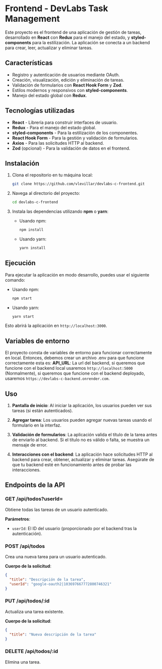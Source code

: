 # Frontend - DevLabs Task Management

Este proyecto es el frontend de una aplicación de gestión de tareas, desarrollado en **React** con **Redux** para el manejo del estado, y **styled-components** para la estilización. La aplicación se conecta a un backend para crear, leer, actualizar y eliminar tareas.

## Características

- Registro y autenticación de usuarios mediante OAuth.
- Creación, visualización, edición y eliminación de tareas.
- Validación de formularios con **React Hook Form** y **Zod**.
- Estilos modernos y responsivos con **styled-components**.
- Manejo del estado global con **Redux**.

## Tecnologías utilizadas

- **React** - Librería para construir interfaces de usuario.
- **Redux** - Para el manejo del estado global.
- **styled-components** - Para la estilización de los componentes.
- **React Hook Form** - Para la gestión y validación de formularios.
- **Axios** - Para las solicitudes HTTP al backend.
- **Zod** (opcional) - Para la validación de datos en el frontend.

## Instalación

1. Clona el repositorio en tu máquina local:

   ```bash
   git clone https://github.com/vlevillar/devlabs-c-frontend.git
   ```

2. Navega al directorio del proyecto:

   ```bash
   cd devlabs-c-frontend
   ```

3. Instala las dependencias utilizando **npm** o **yarn**:

   - Usando npm:

     ```bash
     npm install
     ```

   - Usando yarn:

     ```bash
     yarn install
     ```

## Ejecución

Para ejecutar la aplicación en modo desarrollo, puedes usar el siguiente comando:

- Usando npm:

  ```bash
  npm start
  ```

- Usando yarn:

  ```bash
  yarn start
  ```

Esto abrirá la aplicación en `http://localhost:3000`.

## Variables de entorno
El proyecto consta de variables de entorno para funcionar correctamente en local. Entonces, debemos crear un archivo .env para que funcione correctamente esta es:
**API_URL**: La url del backend, si queremos que funcione con el backend local usaremos `http://localhost:5000` (Normalmente), si queremos que funcione con el backend deployado, usaremos `https://devlabs-c-backend.onrender.com`.

## Uso

1. **Pantalla de inicio**: Al iniciar la aplicación, los usuarios pueden ver sus tareas (si están autenticados). 
   
2. **Agregar tarea**: Los usuarios pueden agregar nuevas tareas usando el formulario en la interfaz.

3. **Validación de formularios**: La aplicación valida el título de la tarea antes de enviarlo al backend. Si el título no es válido o falta, se muestra un mensaje de error.

4. **Interacciones con el backend**: La aplicación hace solicitudes HTTP al backend para crear, obtener, actualizar y eliminar tareas. Asegúrate de que tu backend esté en funcionamiento antes de probar las interacciones.

## Endpoints de la API

### **GET /api/todos?userId=<userId>**

Obtiene todas las tareas de un usuario autenticado.

**Parámetros**:

- `userId`: El ID del usuario (proporcionado por el backend tras la autenticación).

### **POST /api/todos**

Crea una nueva tarea para un usuario autenticado.

**Cuerpo de la solicitud**:

```json
{
  "title": "Descripción de la tarea",
  "userId": "google-oauth2|103697667772800746321"
}
```

### **PUT /api/todos/:id**

Actualiza una tarea existente.

**Cuerpo de la solicitud**:

```json
{
  "title": "Nueva descripción de la tarea"
}
```

### **DELETE /api/todos/:id**

Elimina una tarea.

